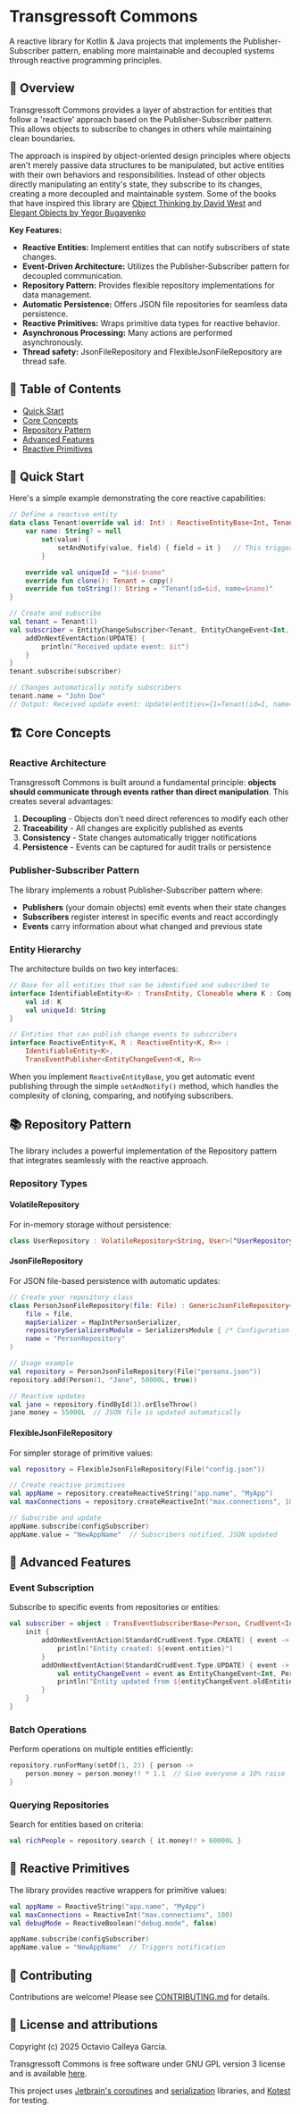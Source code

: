# Transgressoft Commons

A reactive library for Kotlin & Java projects that implements the Publisher-Subscriber pattern, enabling more maintainable and decoupled systems through reactive programming principles.

## 📖 Overview

Transgressoft Commons provides a layer of abstraction for entities that follow a 'reactive' approach based on the Publisher-Subscriber pattern. This allows objects to subscribe to changes in others while maintaining clean boundaries.

The approach is inspired by object-oriented design principles where objects aren't merely passive data structures to be manipulated, but active entities with
their own behaviors and responsibilities. Instead of other objects directly manipulating an entity's state, they subscribe to its changes, creating a more
decoupled and maintainable system. Some of the books that have inspired this library
are [Object Thinking by David West](https://www.goodreads.com/book/show/43940.Object_Thinking)
and [Elegant Objects by Yegor Bugayenko](https://www.yegor256.com/elegant-objects.html)

**Key Features:**

* **Reactive Entities:** Implement entities that can notify subscribers of state changes.
* **Event-Driven Architecture:** Utilizes the Publisher-Subscriber pattern for decoupled communication.
* **Repository Pattern:** Provides flexible repository implementations for data management.
* **Automatic Persistence:** Offers JSON file repositories for seamless data persistence.
* **Reactive Primitives:** Wraps primitive data types for reactive behavior.
* **Asynchronous Processing:** Many actions are performed asynchronously.
* **Thread safety:** JsonFileRepository and FlexibleJsonFileRepository are thread safe.

## 📑 Table of Contents

- [Quick Start](#-quick-start)
- [Core Concepts](#-core-concepts)
- [Repository Pattern](#-repository-pattern)
- [Advanced Features](#-advanced-features)
- [Reactive Primitives](#-reactive-primitives)

## 🚀 Quick Start

Here's a simple example demonstrating the core reactive capabilities:

```kotlin
// Define a reactive entity
data class Tenant(override val id: Int) : ReactiveEntityBase<Int, Tenant>() {
    var name: String? = null
        set(value) {
            setAndNotify(value, field) { field = it }   // This triggers notifications
        }

    override val uniqueId = "$id-$name"
    override fun clone(): Tenant = copy()
    override fun toString(): String = "Tenant(id=$id, name=$name)"
}

// Create and subscribe
val tenant = Tenant(1)
val subscriber = EntityChangeSubscriber<Tenant, EntityChangeEvent<Int, Tenant>, Int>("subscriber").apply {
    addOnNextEventAction(UPDATE) {
        println("Received update event: $it")
    }
}
tenant.subscribe(subscriber)

// Changes automatically notify subscribers
tenant.name = "John Doe"
// Output: Received update event: Update(entities={1=Tenant(id=1, name=John Doe)}, oldEntities={1=Tenant(id=1, name=null)})
```

## 🏗️ Core Concepts

### Reactive Architecture

Transgressoft Commons is built around a fundamental principle: **objects should communicate through events rather than direct manipulation**. This creates several advantages:

1. **Decoupling** - Objects don't need direct references to modify each other
2. **Traceability** - All changes are explicitly published as events
3. **Consistency** - State changes automatically trigger notifications
4. **Persistence** - Events can be captured for audit trails or persistence

### Publisher-Subscriber Pattern

The library implements a robust Publisher-Subscriber pattern where:

- **Publishers** (your domain objects) emit events when their state changes
- **Subscribers** register interest in specific events and react accordingly
- **Events** carry information about what changed and previous state

### Entity Hierarchy

The architecture builds on two key interfaces:

```kotlin
// Base for all entities that can be identified and subscribed to
interface IdentifiableEntity<K> : TransEntity, Cloneable where K : Comparable<K> {
    val id: K
    val uniqueId: String
}

// Entities that can publish change events to subscribers
interface ReactiveEntity<K, R : ReactiveEntity<K, R>> : 
    IdentifiableEntity<K>,
    TransEventPublisher<EntityChangeEvent<K, R>>
```

When you implement `ReactiveEntityBase`, you get automatic event publishing through the simple `setAndNotify()` method, which handles the complexity of cloning, comparing, and notifying subscribers.

## 📚 Repository Pattern

The library includes a powerful implementation of the Repository pattern that integrates seamlessly with the reactive approach.

### Repository Types

#### VolatileRepository

For in-memory storage without persistence:

```kotlin
class UserRepository : VolatileRepository<String, User>("UserRepository")
```

#### JsonFileRepository

For JSON file-based persistence with automatic updates:

```kotlin
// Create your repository class
class PersonJsonFileRepository(file: File) : GenericJsonFileRepository<Int, Person>(
    file = file,
    mapSerializer = MapIntPersonSerializer,
    repositorySerializersModule = SerializersModule { /* Configuration */ },
    name = "PersonRepository"
)

// Usage example
val repository = PersonJsonFileRepository(File("persons.json"))
repository.add(Person(1, "Jane", 50000L, true))

// Reactive updates
val jane = repository.findById(1).orElseThrow()
jane.money = 55000L  // JSON file is updated automatically
```

#### FlexibleJsonFileRepository

For simpler storage of primitive values:

```kotlin
val repository = FlexibleJsonFileRepository(File("config.json"))

// Create reactive primitives
val appName = repository.createReactiveString("app.name", "MyApp")
val maxConnections = repository.createReactiveInt("max.connections", 100)

// Subscribe and update
appName.subscribe(configSubscriber)
appName.value = "NewAppName"  // Subscribers notified, JSON updated
```

## 🧩 Advanced Features

### Event Subscription

Subscribe to specific events from repositories or entities:

```kotlin
val subscriber = object : TransEventSubscriberBase<Person, CrudEvent<Int, Person>>("MySubscriber") {
    init {
        addOnNextEventAction(StandardCrudEvent.Type.CREATE) { event ->
            println("Entity created: ${event.entities}")
        }
        addOnNextEventAction(StandardCrudEvent.Type.UPDATE) { event ->
            val entityChangeEvent = event as EntityChangeEvent<Int, Person>
            println("Entity updated from ${entityChangeEvent.oldEntities} to ${entityChangeEvent.entities}")
        }
    }
}
```

### Batch Operations

Perform operations on multiple entities efficiently:

```kotlin
repository.runForMany(setOf(1, 2)) { person ->
    person.money = person.money!! * 1.1  // Give everyone a 10% raise
}
```

### Querying Repositories

Search for entities based on criteria:

```kotlin
val richPeople = repository.search { it.money!! > 60000L }
```

## 🧪 Reactive Primitives

The library provides reactive wrappers for primitive values:

```kotlin
val appName = ReactiveString("app.name", "MyApp")
val maxConnections = ReactiveInt("max.connections", 100)
val debugMode = ReactiveBoolean("debug.mode", false)

appName.subscribe(configSubscriber)
appName.value = "NewAppName"  // Triggers notification
```

## 🤝 Contributing

Contributions are welcome! Please see [CONTRIBUTING.md](CONTRIBUTING.md) for details.

## 📄 License and attributions

Copyright (c) 2025 Octavio Calleya García.

Transgressoft Commons is free software under GNU GPL version 3 license and is available [here](https://www.gnu.org/licenses/gpl-3.0.en.html#license-text).

This project uses [Jetbrain's coroutines](https://github.com/Kotlin/kotlinx.coroutines) and [serialization](https://github.com/Kotlin/kotlinx.serialization) libraries, and [Kotest](https://kotest.io/) for testing.